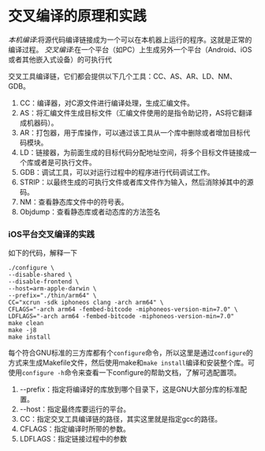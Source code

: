 # 交叉编译的原理和实践


*本机编译*:将源代码编译链接成为一个可以在本机器上运行的程序。这就是正常的编译过程。
*交叉编译*:在一个平台（如PC）上生成另外一个平台（Android、iOS或者其他嵌入式设备）的可执行代

交叉工具编译链，它们都会提供以下几个工具：CC、AS、AR、LD、NM、GDB。
1. CC：编译器，对C源文件进行编译处理，生成汇编文件。
2. AS：将汇编文件生成目标文件（汇编文件使用的是指令助记符，AS将它翻译成机器码）。
3. AR：打包器，用于库操作，可以通过该工具从一个库中删除或者增加目标代码模块。
4. LD：链接器，为前面生成的目标代码分配地址空间，将多个目标文件链接成一个库或者是可执行文件。
5. GDB：调试工具，可以对运行过程中的程序进行代码调试工作。
6. STRIP：以最终生成的可执行文件或者库文件作为输入，然后消除掉其中的源码。
7. NM：查看静态库文件中的符号表。
8. Objdump：查看静态库或者动态库的方法签名



### iOS平台交叉编译的实践

如下的代码，解释一下
```
./configure \
--disable-shared \
--disable-frontend \
--host=arm-apple-darwin \
--prefix="./thin/arm64" \
CC="xcrun -sdk iphoneos clang -arch arm64" \
CFLAGS="-arch arm64 -fembed-bitcode -miphoneos-version-min=7.0" \
LDFLAGS="-arch arm64 -fembed-bitcode -miphoneos-version-min=7.0"
make clean
make -j8
make install
```

每个符合GNU标准的三方库都有个`configure`命令，所以这里是通过`configure`的方式来生成Makefile文件，然后使用make和`make install`编译和安装整个库。可使用`configure -h`命令来查看一下configure的帮助文档，了解可选配置项。

1. --prefix：指定将编译好的库放到哪个目录下，这是GNU大部分库的标准配置。
2. --host：指定最终库要运行的平台。
3. CC：指定交叉工具编译链的路径，其实这里就是指定gcc的路径。
4. CFLAGS：指定编译时所带的参数。
5. LDFLAGS：指定链接过程中的参数



